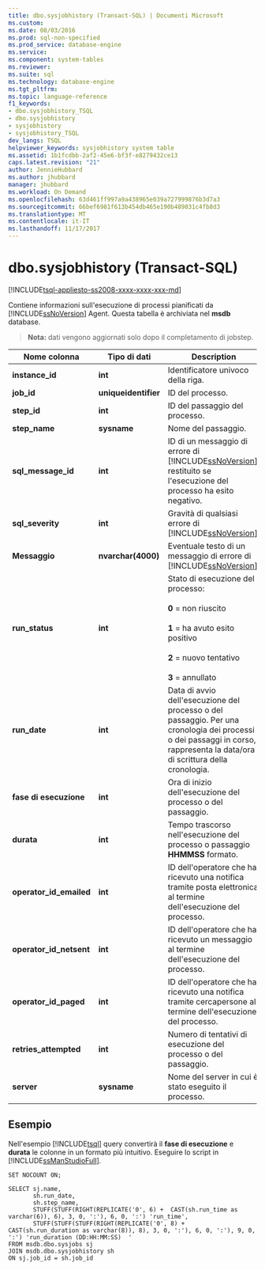 ```yaml
---
title: dbo.sysjobhistory (Transact-SQL) | Documenti Microsoft
ms.custom: 
ms.date: 08/03/2016
ms.prod: sql-non-specified
ms.prod_service: database-engine
ms.service: 
ms.component: system-tables
ms.reviewer: 
ms.suite: sql
ms.technology: database-engine
ms.tgt_pltfrm: 
ms.topic: language-reference
f1_keywords:
- dbo.sysjobhistory_TSQL
- dbo.sysjobhistory
- sysjobhistory
- sysjobhistory_TSQL
dev_langs: TSQL
helpviewer_keywords: sysjobhistory system table
ms.assetid: 1b1fcdbb-2af2-45e6-bf3f-e8279432ce13
caps.latest.revision: "21"
author: JennieHubbard
ms.author: jhubbard
manager: jhubbard
ms.workload: On Demand
ms.openlocfilehash: 63d461ff997a9a438965e039a727999876b3d7a3
ms.sourcegitcommit: 66bef6981f613b454db465e190b489031c4fb8d3
ms.translationtype: MT
ms.contentlocale: it-IT
ms.lasthandoff: 11/17/2017
---
```

# <a name="dbosysjobhistory-transact-sql"></a>dbo.sysjobhistory (Transact-SQL)
[!INCLUDE[tsql-appliesto-ss2008-xxxx-xxxx-xxx-md](../../includes/tsql-appliesto-ss2008-xxxx-xxxx-xxx-md.md)]

  Contiene informazioni sull'esecuzione di processi pianificati da [!INCLUDE[ssNoVersion](../../includes/ssnoversion-md.md)] Agent. Questa tabella è archiviata nel **msdb** database.  
  
> **Nota:** dati vengono aggiornati solo dopo il completamento di jobstep.  
  
|Nome colonna|Tipo di dati|Description|  
|-----------------|---------------|-----------------|  
|**instance_id**|**int**|Identificatore univoco della riga.|  
|**job_id**|**uniqueidentifier**|ID del processo.|  
|**step_id**|**int**|ID del passaggio del processo.|  
|**step_name**|**sysname**|Nome del passaggio.|  
|**sql_message_id**|**int**|ID di un messaggio di errore di [!INCLUDE[ssNoVersion](../../includes/ssnoversion-md.md)] restituito se l'esecuzione del processo ha esito negativo.|  
|**sql_severity**|**int**|Gravità di qualsiasi errore di [!INCLUDE[ssNoVersion](../../includes/ssnoversion-md.md)].|  
|**Messaggio**|**nvarchar(4000)**|Eventuale testo di un messaggio di errore di [!INCLUDE[ssNoVersion](../../includes/ssnoversion-md.md)].|  
|**run_status**|**int**|Stato di esecuzione del processo:<br /><br /> **0** = non riuscito<br /><br /> **1** = ha avuto esito positivo<br /><br /> **2** = nuovo tentativo<br /><br /> **3** = annullato|  
|**run_date**|**int**|Data di avvio dell'esecuzione del processo o del passaggio. Per una cronologia dei processi o dei passaggi in corso, rappresenta la data/ora di scrittura della cronologia.|  
|**fase di esecuzione**|**int**|Ora di inizio dell'esecuzione del processo o del passaggio.|  
|**durata**|**int**|Tempo trascorso nell'esecuzione del processo o passaggio **HHMMSS** formato.|  
|**operator_id_emailed**|**int**|ID dell'operatore che ha ricevuto una notifica tramite posta elettronica al termine dell'esecuzione del processo.|  
|**operator_id_netsent**|**int**|ID dell'operatore che ha ricevuto un messaggio al termine dell'esecuzione del processo.|  
|**operator_id_paged**|**int**|ID dell'operatore che ha ricevuto una notifica tramite cercapersone al termine dell'esecuzione del processo.|  
|**retries_attempted**|**int**|Numero di tentativi di esecuzione del processo o del passaggio.|  
|**server**|**sysname**|Nome del server in cui è stato eseguito il processo.|  
  
  ## <a name="example"></a>Esempio
 Nell'esempio [!INCLUDE[tsql](../../includes/tsql-md.md)] query convertirà il **fase di esecuzione** e **durata** le colonne in un formato più intuitivo.  Eseguire lo script in [!INCLUDE[ssManStudioFull](../../includes/ssmanstudiofull-md.md)].
 
 ```tsql
 SET NOCOUNT ON;
 
 SELECT sj.name,
        sh.run_date,
        sh.step_name,
        STUFF(STUFF(RIGHT(REPLICATE('0', 6) +  CAST(sh.run_time as varchar(6)), 6), 3, 0, ':'), 6, 0, ':') 'run_time',
        STUFF(STUFF(STUFF(RIGHT(REPLICATE('0', 8) + CAST(sh.run_duration as varchar(8)), 8), 3, 0, ':'), 6, 0, ':'), 9, 0, ':') 'run_duration (DD:HH:MM:SS)  '
FROM msdb.dbo.sysjobs sj
JOIN msdb.dbo.sysjobhistory sh
ON sj.job_id = sh.job_id
```
